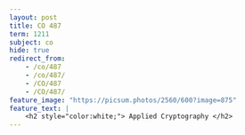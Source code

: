 ```yaml
---
layout: post
title: CO 487
term: 1211
subject: co
hide: true
redirect_from:
    - /co/487
    - /co/487/
    - /CO/487
    - /CO/487/
feature_image: "https://picsum.photos/2560/600?image=875"
feature_text: |
    <h2 style="color:white;"> Applied Cryptography </h2>
---
```


